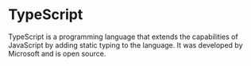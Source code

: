 # TypeScript
TypeScript is a programming language that extends the capabilities of JavaScript by adding static typing to the language. It was developed by Microsoft and is open source. 
